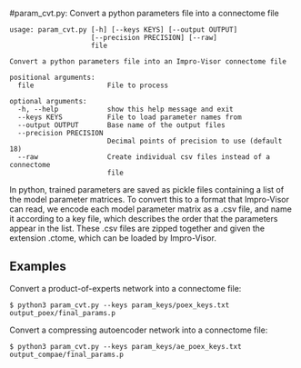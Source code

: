 #param_cvt.py: Convert a python parameters file into a connectome file

```
usage: param_cvt.py [-h] [--keys KEYS] [--output OUTPUT]
                    [--precision PRECISION] [--raw]
                    file

Convert a python parameters file into an Impro-Visor connectome file

positional arguments:
  file                  File to process

optional arguments:
  -h, --help            show this help message and exit
  --keys KEYS           File to load parameter names from
  --output OUTPUT       Base name of the output files
  --precision PRECISION
                        Decimal points of precision to use (default 18)
  --raw                 Create individual csv files instead of a connectome
                        file
```

In python, trained parameters are saved as pickle files containing a list of the model parameter matrices. To convert this to a format that Impro-Visor can read, we encode each model parameter matrix as a .csv file, and name it according to a key file, which describes the order that the parameters appear in the list. These .csv files are zipped together and given the extension .ctome, which can be loaded by Impro-Visor.

## Examples

Convert a product-of-experts network into a connectome file:

```
$ python3 param_cvt.py --keys param_keys/poex_keys.txt output_poex/final_params.p
```

Convert a compressing autoencoder network into a connectome file:

```
$ python3 param_cvt.py --keys param_keys/ae_poex_keys.txt output_compae/final_params.p
```
